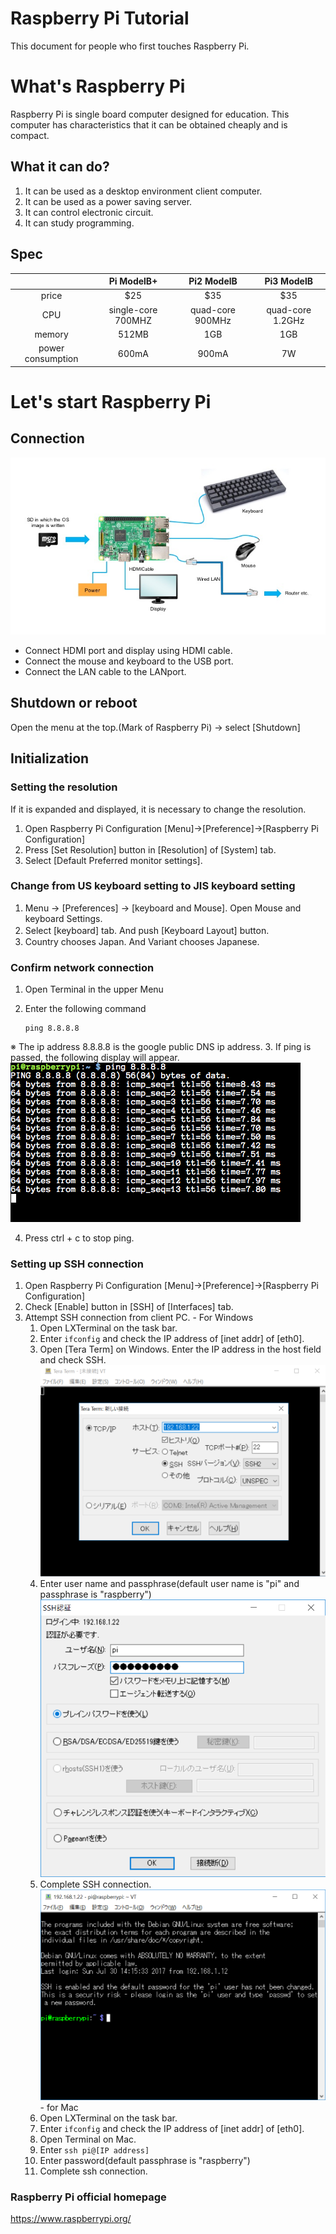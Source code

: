 # Raspberry Pi Tutorial
This document for people who first touches Raspberry Pi.

# What's Raspberry Pi
Raspberry Pi is single board computer designed for education. This computer has characteristics that it can be obtained cheaply and is compact.

## What it can do?
1. It can be used as a desktop environment client computer.
2. It can be used as a power saving server.
3. It can control electronic circuit.
4. It can study programming.

## Spec
||Pi ModelB+|Pi2 ModelB|Pi3 ModelB|
|:--:|:--:|:--:|:--:|
|price|$25|$35|$35|
|CPU|single-core 700MHZ|quad-core 900MHz|quad-core 1.2GHz|
|memory|512MB|1GB|1GB|
|power consumption|600mA|900mA|7W|

# Let's start Raspberry Pi
## Connection
![connection](./image/connect.jpg)
- Connect HDMI port and display using HDMI cable.
- Connect the mouse and keyboard to the USB port.
- Connect the LAN cable to the LANport.

## Shutdown or reboot
Open the menu at the top.(Mark of Raspberry Pi) → select [Shutdown]

## Initialization
### Setting the resolution
If it is expanded and displayed, it is necessary to change the resolution.

  1. Open Raspberry Pi Configuration
[Menu]→[Preference]→[Raspberry Pi Configuration]
  2. Press [Set Resolution] button in [Resolution] of [System] tab.
  3. Select [Default Preferred monitor settings].

<!-- - Using CLI
  1. Open LXTerminal on the task bar.
  2. Enter `vi  /boot/config.txt` and open the resolution setting file.
  3. Set the value of hdmi_group and the value of hdmi_mode.
  `hdmi_mode=2
   hdmi_group=82`
  4. Close setting file.
  5. Enter `reboot`. -->
### Change from US keyboard setting to JIS keyboard setting
  1. Menu → [Preferences] → [keyboard and Mouse]. Open Mouse and keyboard Settings.
  2. Select [keyboard] tab. And push [Keyboard Layout] button. 　
  3. Country chooses Japan. And Variant chooses Japanese.

### Confirm network connection
  1. Open Terminal in the upper Menu
  2. Enter the following command

      ```
      ping 8.8.8.8
      ```

  ※ The ip address 8.8.8.8 is the google public DNS ip address.
  3. If ping is passed, the following display will appear.
    ![ping](./image/ping.png)
    
  4. Press ctrl + c to stop ping.

### Setting up SSH connection
  1. Open Raspberry Pi Configuration
[Menu]→[Preference]→[Raspberry Pi Configuration]
  2. Check [Enable] button in [SSH] of [Interfaces] tab.
  3. Attempt SSH connection from client PC.
    - For Windows
      1. Open LXTerminal on the task bar.
      2. Enter `ifconfig` and check the IP address of [inet addr] of [eth0].
      3. Open [Tera Term] on Windows. Enter the IP address in the host field and check SSH.
        ![teraterm](./image/teraterm1.png)
      4. Enter user name and passphrase(default user name is "pi" and passphrase is "raspberry")
        ![teraterm2](./image/teraterm2.png)
      5. Complete SSH connection.
        ![teraterm3](./image/teraterm3.png)
    - for Mac
      1. Open LXTerminal on the task bar.
      2. Enter `ifconfig` and check the IP address of [inet addr] of [eth0].
      3. Open Terminal on Mac.
      4. Enter `ssh pi@[IP address]`
      5. Enter password(default passphrase is "raspberry")
      6. Complete ssh connection.

<!-- ### Update packages
  1. Open LXTerminal on the task bar.
  2. Enter `sudo apt-get update`
  3. Enter `sudo apt-get upgrade -y` -->

### Raspberry Pi official homepage
<https://www.raspberrypi.org/>

